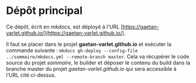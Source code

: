 # Dépôt principal

Ce dépôt, écrit en *mkdocs*, est déployé à l'URL [https://gaetan-varlet.github.io/](https://gaetan-varlet.github.io/).

Il faut se placer dans le projet **gaetan-varlet.github.io** et exécuter la commande suivante :
`mkdocs gh-deploy --config-file ../sommaire/mkdocs.yml --remote-branch master`. Cela va récupérer le code source du projet *sommaire*, le builder et déposer le contenu du build dans la branche master du projet *gaetan-varlet.github.io* qui sera accessible à l'URL cité ci-dessus.